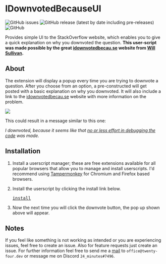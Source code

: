 # IDownvotedBecauseUI

<img alt="GitHub issues" src="https://img.shields.io/github/issues-raw/TwentyFourMinutes/IDownvotedBecauseUI?style=flat-square"> <img alt="GitHub release (latest by date including pre-releases)" src="https://img.shields.io/github/v/release/TwentyFourMinutes/IDownvotedBecauseUI?include_prereleases&style=flat-square"> ![GitHub](https://img.shields.io/github/license/TwentyFourMinutes/IDownvotedBecauseUI?style=flat-square)

Provides simple UI to the StackOverflow website, which enables you to give a quick explanation on why you downvoted the question. **This user-script was made possible by the great [idownvotedbecau.se](https://idownvotedbecau.se/) website from [Will Sullivan](https://github.com/WillSullivan).**

## About

The extension will display a popup every time you are trying to downvote a question. After you choose from an option, a pre-constructed will get posted with a basic explanation on why you downvoted. It will also include a link to the [idownvotedbecau.se](https://idownvotedbecau.se/) website with more information on the problem.

![](https://i.imgur.com/1oOqcQc.png)

This could result in a message similar to this one:

_I downvoted, because it seems like that [no or less effort in debugging the code](https://idownvotedbecau.se/nodebugging/) was made._

## Installation

1. Install a userscript manager; these are free extensions available for all popular browsers that allow you to manage and install userscripts. I'd recommend using [Tampermonkey](https://tampermonkey.net/) for Chromium and Firefox based browsers.

2. Install the userscript by clicking the install link below. 

   <kbd>[install](https://github.com/TwentyFourMinutes/IDownvotedBecauseUI/blob/master/src/core.js)</kbd>

3. Now the next time you will click the downvote button, the pop up shown above will appear.

## Notes

If you feel like something is not working as intended or you are experiencing issues, feel free to create an issue. Also for feature requests just create an issue. For further information feel free to send me a [mail](mailto:office@twenty-four.dev) to `office@twenty-four.dev` or message me on Discord `24_minutes#7496`.